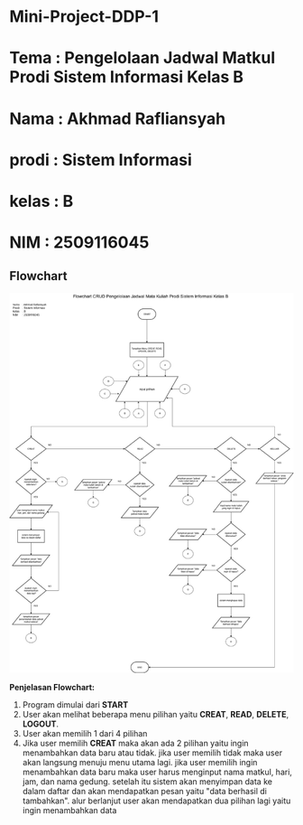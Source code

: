 # Mini-Project-DDP-1
# Tema  : Pengelolaan Jadwal Matkul Prodi Sistem Informasi Kelas B
# Nama  : Akhmad Rafliansyah
# prodi : Sistem Informasi
# kelas : B
# NIM   : 2509116045

## Flowchart

![Flowchart](FLOWCHART%20minpro%20(3).png)

**Penjelasan Flowchart:**
1. Program dimulai dari **START**
2. User akan melihat beberapa menu pilihan yaitu **CREAT**, **READ**, **DELETE**, **LOGOUT**.
3. User akan memilih 1 dari 4 pilihan
4. Jika user memilih **CREAT** maka akan ada 2 pilihan yaitu ingin menambahkan data baru atau tidak. jika user memilih tidak maka user akan langsung menuju menu utama lagi. jika user memilih ingin menambahkan data baru maka user harus menginput nama matkul, hari, jam, dan nama gedung. setelah itu sistem akan menyimpan data ke dalam daftar dan akan mendapatkan pesan yaitu "data berhasil di tambahkan". alur berlanjut user akan mendapatkan dua pilihan lagi yaitu ingin menambahkan data


